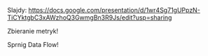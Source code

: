 Slajdy: https://docs.google.com/presentation/d/1wr4Sg71gUPpzN-TiCYktgbC3xAWzhoQ3GwmgBn3R9Js/edit?usp=sharing


Zbieranie metryk!

Sprnig Data Flow!
